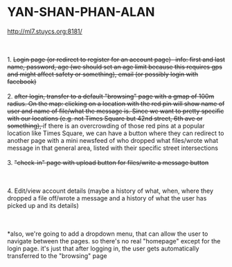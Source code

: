 YAN-SHAN-PHAN-ALAN
================
http://ml7.stuycs.org:8181/

<br><br>1. <del>Login page (or redirect to register for an account page)- info: first and last name, password, age (we should set an age limit because this requires gps and might affect safety or something), email (or possibly login with facebook) </del>
<br><br>2. <del>
 after login, transfer to a default "browsing" page with a gmap of 100m radius. On the map: clicking on a location with the red pin will show name of user and name of file/what the message is. Since we want to pretty specific with our locations (e.g. not Times Square but 42nd street, 6th ave or something), </del> 
if there is an overcrowding of those red pins at a popular location like Times Square, we can have a button where they can redirect to another page with a mini newsfeed of who dropped what files/wrote what message in that general area, listed with their specific street intersections
<br><br>3. <del>
 "check-in" page with upload button for files/write a message button </del>

<br><br>4. Edit/view account details (maybe a history of what, when, where they dropped a file off/wrote a message and a history of what the user has picked up and its details)


<br><br>*also, we're going to add a dropdown menu, that can allow the user to navigate between the pages. so there's no real "homepage" except for the login page. it's just that after logging in, the user gets automatically transferred to the "browsing" page
